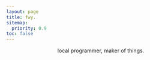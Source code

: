 ```yaml
---
layout: page
title: fwy.
sitemap:
  priority: 0.9
toc: false
---
```


<p style="text-align: center">
	local programmer, maker of things.
</p>
